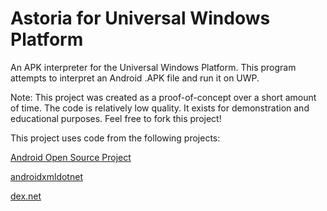 # Astoria for Universal Windows Platform
An APK interpreter for the Universal Windows Platform. This program attempts to interpret an Android .APK file and run it on UWP.

Note: This project was created as a proof-of-concept over a short amount of time. The code is relatively low quality. It exists for demonstration and educational purposes. Feel free to fork this project!

This project uses code from the following projects:

<a href="https://source.android.com/">Android Open Source Project</a>

<a href="https://github.com/tbaron/androidxmldotnet">androidxmldotnet</a>

<a href="https://github.com/mariokmk/dex.net">dex.net</a>
